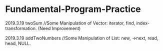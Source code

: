 # Fundamental-Program-Practice

2019.3.19 twoSum //Some Manipulation of Vector: iterator, find, index-transformation. (Need Improvement)

2019.3.19 addTwoNumbers //Some Manipulation of List: new, ->next, read, head, NULL.

